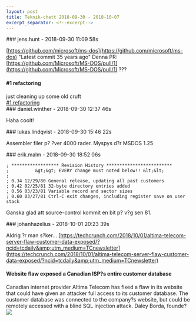 ```yaml
---
layout: post
title: Teknik-chatt 2018-09-30 - 2018-10-07
excerpt_separator: <!--excerpt-->
---
```

<section class="message" markdown="1">
### jens.hunt - 2018-09-30 11:09 58s

[https://github.com/microsoft/ms-dos](https://github.com/microsoft/ms-dos)
"Latest commit 35 years ago" 
Denna PR: [https://github.com/Microsoft/MS-DOS/pull/1](https://github.com/Microsoft/MS-DOS/pull/1) ???

<div class="attachment"><h4>#1 refactoring</h4><div class="text">just cleaning up some old cruft</div>
<a href="https://github.com/Microsoft/MS-DOS/pull/1">#1 refactoring</a></div>
    
</section>
<section class="message" markdown="1">
### daniel.winther - 2018-09-30 12:37 46s

Haha coolt!
</section>
<section class="message" markdown="1">
### lukas.lindqvist - 2018-09-30 15:46 22s

Assembler filer p? ?ver 4000 rader. Myspys d?r MSDOS 1.25
</section>
<section class="message" markdown="1">
### erik.malm - 2018-09-30 18:52 06s

```
; ****************** Revision History *************************
;          &gt;&gt; EVERY change must noted below!! &lt;&lt;
;
; 0.34 12/29/80 General release, updating all past customers
; 0.42 02/25/81 32-byte directory entries added
; 0.56 03/23/81 Variable record and sector sizes
; 0.60 03/27/81 Ctrl-C exit changes, including register save on user stack
```
Ganska glad att source-control kommit en bit p? v?g sen 81.
</section>
<section class="message" markdown="1">
### johanhazelius - 2018-10-01 20:23 39s

Aldrig ?r man s?ker... 
[https://techcrunch.com/2018/10/01/altima-telecom-server-flaw-customer-data-exposed/?ncid=tcdaily&amp;utm_medium=TCnewsletter](https://techcrunch.com/2018/10/01/altima-telecom-server-flaw-customer-data-exposed/?ncid=tcdaily&amp;utm_medium=TCnewsletter)

<div class="attachment"><h4>Website flaw exposed a Canadian ISP?s entire customer database</h4><div class="text">Canadian internet provider Altima Telecom has fixed a flaw in its website that could have given an attacker full access to its customer database. The customer database was connected to the company?s website, but could be remotely accessed with a blind SQL injection attack. Daley Borda, founde?</div>
<a href="https://techcrunch.com/2018/10/01/altima-telecom-server-flaw-customer-data-exposed/?ncid=tcdaily&amp;utm_medium=TCnewsletter"><img src="https://techcrunch.com/wp-content/uploads/2018/10/gettyimages-4878672681.jpg?w=618" fallback="Website flaw exposed a Canadian ISP?s entire customer database"/></a></div>
    

<!--excerpt-->
</section>
